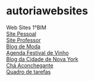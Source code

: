 # autoriawebsites
Web Sites 1°BIM
<br> <a href="https://eduardaaugusta.github.io/sitepessoal/index.html">Site Pessoal</a>
<br> <a href="https://eduardaaugusta.github.io/siteprofessor/index.html">Site Professor</a>
<br> <a href="https://eduardaaugusta.github.io/blogdemoda/index.html">Blog de Moda</a>
<br> <a href="https://eduardaaugusta.github.io/festivaldevinho/index.html">Agenda Festival de Vinho</a>
<br> <a href="https://eduardaaugusta.github.io/blogdacidadedenovayork/index.html">Blog da Cidade de Nova York</a>
<br> <a href="https://eduardaaugusta.github.io/chaaconchegante/index.html">Chá Aconchegante</a>
<br> <a href="https://eduardaaugusta.github.io/quadrodetarefas/index.html">Quadro de tarefas</a>
